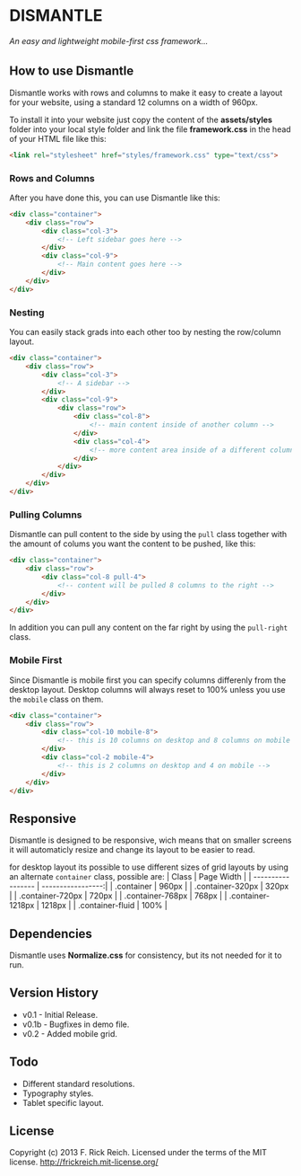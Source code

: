 # DISMANTLE
###### An easy and lightweight mobile-first css framework...


## How to use Dismantle
Dismantle works with rows and columns to make it easy to create a layout for your website, using a standard 12 columns on a width of 960px.

To install it into your website just copy the content of the __assets/styles__ folder into your local style folder and link the file __framework.css__ in the head of your HTML file like this:

```html
<link rel="stylesheet" href="styles/framework.css" type="text/css">
```

### Rows and Columns

After you have done this, you can use Dismantle like this:

```html
<div class="container">
	<div class="row">
		<div class="col-3">
			<!-- Left sidebar goes here -->
		</div>
		<div class="col-9">
			<!-- Main content goes here -->
		</div>
	</div>
</div>
```

### Nesting

You can easily stack grads into each other too by nesting the row/column layout.

```html
<div class="container">
	<div class="row">
		<div class="col-3">
			<!-- A sidebar -->
		</div>
		<div class="col-9">
			<div class="row">
				<div class="col-8">
					<!-- main content inside of another column -->
				</div>
				<div class="col-4">
					<!-- more content area inside of a different column -->
				</div>
			</div>
		</div>
	</div>
</div>
```

### Pulling Columns

Dismantle can pull content to the side by using the `pull` class together with the amount of colums you want the content to be pushed, like this:

```html
<div class="container">
	<div class="row">
		<div class="col-8 pull-4">
			<!-- content will be pulled 8 columns to the right -->
		</div>
	</div>
</div>
```

In addition you can pull any content on the far right by using the `pull-right` class.

### Mobile First

Since Dismantle is mobile first you can specify columns differenly from the desktop layout. 
Desktop columns will always reset to 100% unless you use the `mobile` class on them.

```html
<div class="container">
	<div class="row">
		<div class="col-10 mobile-8">
			<!-- this is 10 columns on desktop and 8 columns on mobile -->
		</div>
		<div class="col-2 mobile-4">
			<!-- this is 2 columns on desktop and 4 on mobile -->
		</div>
	</div>
</div>
```

## Responsive
Dismantle is designed to be responsive, wich means that on smaller screens it will automaticly resize and change its layout to be easier to read.

for desktop layout its possible to use different sizes of grid layouts by using an alternate `container` class, possible are:
| Class             | Page Width        |
| ----------------- | -----------------:|
| .container        | 960px             |
| .container-320px  | 320px             |
| .container-720px  | 720px             |
| .container-768px  | 768px             |
| .container-1218px | 1218px            |
| .container-fluid  | 100%              |


## Dependencies
Dismantle uses __Normalize.css__ for consistency, but its not needed for it to run.


## Version History
* v0.1 - Initial Release.
* v0.1b - Bugfixes in demo file.
* v0.2 - Added mobile grid.


## Todo
- Different standard resolutions.
- Typography styles.
- Tablet specific layout.


## License
Copyright (c) 2013 F. Rick Reich. Licensed under the terms of the MIT license.
http://frickreich.mit-license.org/
